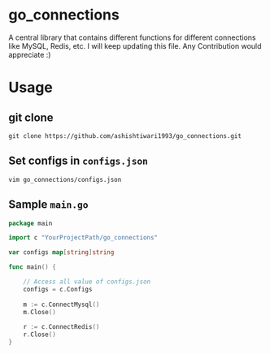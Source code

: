 # go_connections
A central library that contains different functions for different connections like MySQL, Redis, etc. I will keep updating this file. Any Contribution would appreciate :)

# Usage

## git clone
`git clone https://github.com/ashishtiwari1993/go_connections.git`

## Set configs in `configs.json`
`vim go_connections/configs.json`

## Sample `main.go`

```go
package main

import c "YourProjectPath/go_connections"

var configs map[string]string

func main() {

	// Access all value of configs.json
	configs = c.Configs
	
	m := c.ConnectMysql()
	m.Close()
	
	r := c.ConnectRedis()
	r.Close()
}
```
